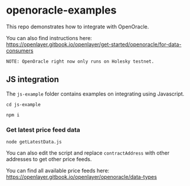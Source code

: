 # openoracle-examples
This repo demonstrates how to integrate with OpenOracle.

You can also find instructions here: https://openlayer.gitbook.io/openlayer/get-started/openoracle/for-data-consumers

`NOTE: OpenOracle right now only runs on Holesky testnet.`

## JS integration
The `js-example` folder contains examples on integrating using Javascript.

```
cd js-example
```

```
npm i
```

### Get latest price feed data
```
node getLatestData.js
```

You can also edit the script and replace `contractAddress` with other addresses to get other price feeds.

You can find all available price feeds here: https://openlayer.gitbook.io/openlayer/openoracle/data-types